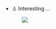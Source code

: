 - ♙ Interesting ...

<div>
  <img src="https://github.com/Mastermindx33/Mastermindx33/blob/main/MasterSignR.png" style="position: relative; left: 50px !important;">
</div>
